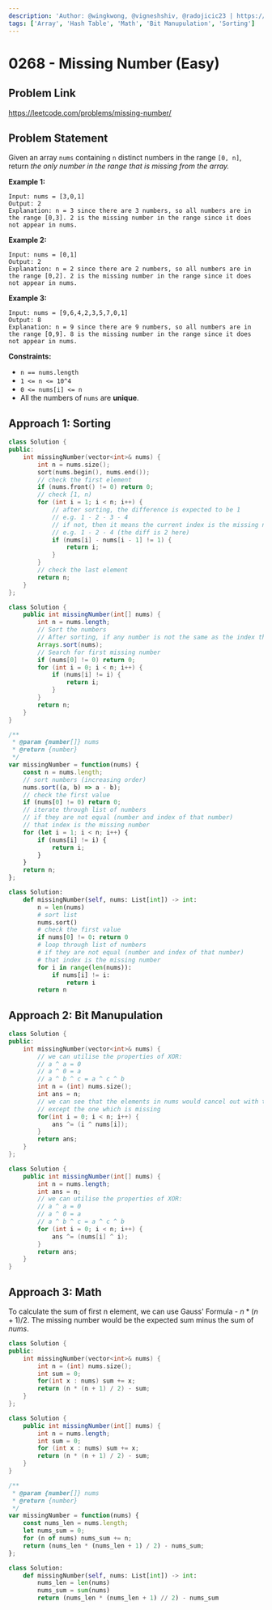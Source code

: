 ```yaml
---
description: 'Author: @wingkwong, @vigneshshiv, @radojicic23 | https://leetcode.com/problems/missing-number/'
tags: ['Array', 'Hash Table', 'Math', 'Bit Manupulation', 'Sorting']
---
```


# 0268 - Missing Number (Easy)

## Problem Link

https://leetcode.com/problems/missing-number/

## Problem Statement

Given an array `nums` containing `n` distinct numbers in the range `[0, n]`, return _the only number in the range that is missing from the array._

**Example 1:**

```
Input: nums = [3,0,1]
Output: 2
Explanation: n = 3 since there are 3 numbers, so all numbers are in the range [0,3]. 2 is the missing number in the range since it does not appear in nums.
```

**Example 2:**

```
Input: nums = [0,1]
Output: 2
Explanation: n = 2 since there are 2 numbers, so all numbers are in the range [0,2]. 2 is the missing number in the range since it does not appear in nums.
```

**Example 3:**

```
Input: nums = [9,6,4,2,3,5,7,0,1]
Output: 8
Explanation: n = 9 since there are 9 numbers, so all numbers are in the range [0,9]. 8 is the missing number in the range since it does not appear in nums.
```

**Constraints:**

* `n == nums.length`
* `1 <= n <= 10^4`
* `0 <= nums[i] <= n`
* All the numbers of `nums` are **unique**.

## Approach 1: Sorting

<Tabs>
<TabItem value="c++" label="C++">
<SolutionAuthor name="@wingkwong"/>

```cpp
class Solution {
public:
    int missingNumber(vector<int>& nums) {
        int n = nums.size();
        sort(nums.begin(), nums.end());
        // check the first element
        if (nums.front() != 0) return 0;
        // check [1, n)
        for (int i = 1; i < n; i++) {
            // after sorting, the difference is expected to be 1
            // e.g. 1 - 2 - 3 - 4
            // if not, then it means the current index is the missing number
            // e.g. 1 - 2 - 4 (the diff is 2 here)
            if (nums[i] - nums[i - 1] != 1) {
                return i;
            }
        }
        // check the last element
        return n;
    }
};
```

</TabItem>

<TabItem value="java" label="Java">
<SolutionAuthor name="@vigneshshiv"/>

```java
class Solution {
    public int missingNumber(int[] nums) {
        int n = nums.length;
        // Sort the numbers
        // After sorting, if any number is not the same as the index then that's the missing number
        Arrays.sort(nums);
        // Search for first missing number
        if (nums[0] != 0) return 0;
        for (int i = 0; i < n; i++) {
            if (nums[i] != i) {
                return i;
            }
        }
        return n;
    }
}
```

</TabItem>

<TabItem value="javascript" label="JavaScript">
<SolutionAuthor name="@radojicic23"/>

```javascript
/**
 * @param {number[]} nums
 * @return {number}
 */
var missingNumber = function(nums) {
    const n = nums.length;
    // sort numbers (increasing order)
    nums.sort((a, b) => a - b);
    // check the first value 
    if (nums[0] != 0) return 0;
    // iterate through list of numbers
    // if they are not equal (number and index of that number)
    // that index is the missing number
    for (let i = 1; i < n; i++) {
        if (nums[i] != i) {
            return i;
        }
    }
    return n;
};
```

</TabItem>

<TabItem value="python" label="Python">
<SolutionAuthor name="@radojicic23"/>

```python
class Solution:
    def missingNumber(self, nums: List[int]) -> int:
        n = len(nums)
        # sort list
        nums.sort()
        # check the first value
        if nums[0] != 0: return 0
        # loop through list of numbers
        # if they are not equal (number and index of that number)
        # that index is the missing number
        for i in range(len(nums)):
            if nums[i] != i:
                return i
        return n 
```

</TabItem>
</Tabs>

## Approach 2: Bit Manupulation

<Tabs>
<TabItem value="c++" label="C++">
<SolutionAuthor name="@wingkwong"/>

```cpp
class Solution {
public:
    int missingNumber(vector<int>& nums) {
        // we can utilise the properties of XOR:
        // a ^ a = 0
        // a ^ 0 = a
        // a ^ b ^ c = a ^ c ^ b
        int n = (int) nums.size();
        int ans = n;
        // we can see that the elements in nums would cancel out with their indices
        // except the one which is missing
        for(int i = 0; i < n; i++) {
            ans ^= (i ^ nums[i]);
        }
        return ans;
    }
};
```

</TabItem>

<TabItem value="java" label="Java">
<SolutionAuthor name="@vigneshshiv"/>

```java
class Solution {
    public int missingNumber(int[] nums) {
        int n = nums.length;
        int ans = n;
        // we can utilise the properties of XOR:
        // a ^ a = 0
        // a ^ 0 = a
        // a ^ b ^ c = a ^ c ^ b
        for (int i = 0; i < n; i++) {
            ans ^= (nums[i] ^ i);
        }
        return ans;
    }
}
```

</TabItem>
</Tabs>

## Approach 3: Math

To calculate the sum of first n element, we can use Gauss' Formula - $n * (n + 1) / 2$. The missing number would be the expected sum minus the sum of $nums$.

<Tabs>
<TabItem value="c++" label="C++">
<SolutionAuthor name="@wingkwong"/>

```cpp
class Solution {
public:
    int missingNumber(vector<int>& nums) {
        int n = (int) nums.size();
        int sum = 0;
        for(int x : nums) sum += x;
        return (n * (n + 1) / 2) - sum; 
    }
};
```

</TabItem>

<TabItem value="java" label="Java">
<SolutionAuthor name="@vigneshshiv"/>

```java
class Solution {
    public int missingNumber(int[] nums) {
        int n = nums.length;
        int sum = 0;
        for (int x : nums) sum += x;
        return (n * (n + 1) / 2) - sum;
    }
}
```

</TabItem>

<TabItem value="javascript" label="JavaScript">
<SolutionAuthor name="@radojicic23"/>

```javascript
/**
 * @param {number[]} nums
 * @return {number}
 */
var missingNumber = function(nums) {
    const nums_len = nums.length;
    let nums_sum = 0;
    for (n of nums) nums_sum += n;
    return (nums_len * (nums_len + 1) / 2) - nums_sum;
};
```

</TabItem>

<TabItem value="python" label="Python">
<SolutionAuthor name="@radojicic23"/>

```python 
class Solution:
    def missingNumber(self, nums: List[int]) -> int:
        nums_len = len(nums)
        nums_sum = sum(nums)
        return (nums_len * (nums_len + 1) // 2) - nums_sum
```

</TabItem>
</Tabs>
